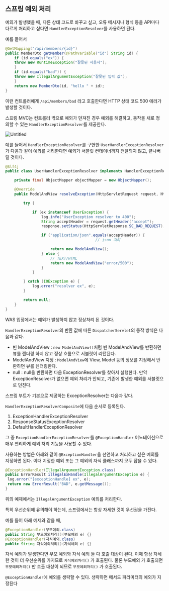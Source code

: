## 스프링 예외 처리

예외가 발생했을 때, 다른 상태 코드로 바꾸고 싶고, 오류 메시지나 형식 등을 API마다 다르게 처리하고 싶다면 `HandlerExceptionResolver`를 사용하면 된다. 

예를 들어서 

```java
@GetMapping("/api/members/{id}")
public MemberDto getMember(@PathVariable("id") String id) {
    if (id.equals("ex")) {
    throw new RuntimeException("잘못된 사용자");
    }
    if (id.equals("bad")) {
    throw new IllegalArgumentException("잘못된 입력 값");
    }
    return new MemberDto(id, "hello " + id);
}
```

이런 컨트롤러에게 `/api/members/bad` 라고 호출한다면 HTTP 상태 코드 500 에러가 발생할 것이다. 

스프링 MVC는 컨트롤러 밖으로 예외가 던져진 경우 예외를 해결하고, 동작을 새로 정의할 수 있는 `HandlerExceptionResolver`를 제공한다. 

![Untitled](https://github.com/boseungk/TIL/assets/95980754/1ba68da2-c6af-41c2-8c9a-78ab5177f782)

예를 들어서 `HandlerExceptionResolver`를 구현한 `UserHandlerExceptionResolver`가 다음과 같이 예외를 처리한다면 예외가 서블릿 컨테이너까지 전달되지 않고, 끝나버릴 것이다.

```java
@Slf4j
public class UserHandlerExceptionResolver implements HandlerExceptionResolver {

    private final ObjectMapper objectMapper = new ObjectMapper();

    @Override
    public ModelAndView resolveException(HttpServletRequest request, HttpServletResponse response, Object handler, Exception ex) {

        try {

            if (ex instanceof UserException) {
                log.info("UserException resolver to 400");
                String acceptHeader = request.getHeader("accept");
                response.setStatus(HttpServletResponse.SC_BAD_REQUEST);

                if ("application/json".equals(acceptHeader)) {
                                        // json 처리

                    return new ModelAndView();
                } else {
                    // TEXT/HTML
                    return new ModelAndView("error/500");
                }
            }

        } catch (IOException e) {
            log.error("resolver ex", e);
        }

        return null;
    }
}

```

WAS 입장에서는 예외가 발생하지 않고 정상처리 된 것이다. 

`HandlerExceptionResolver`의 반환 값에 따른 `DispatcherServlet`의 동작 방식은 다음과 같다.

- 빈 ModelAndView : `new ModelAndView()`처럼 빈 ModelAndView를 반환하면 뷰를 렌더링 하지 않고 정상 흐름으로 서블릿이 리턴된다.
- ModelAndView 지정 : `ModelAndView`에 View, Model 등의 정보를 지정해서 반환하면 뷰를 렌더링한다.
- null : null을 반환하면 다음 ExceptionResolver를 찾아서 실행한다. 만약 ExceptionResolver가 없으면 예외 처리가 안되고, 기존에 발생한 예외를 서블릿으로 던진다.

스프링 부트가 기본으로 제공하는 ExceptionResolver는 다음과 같다.

`HandlerExceptionResolverComposite`에 다음 순서로 등록된다.

1. ExceptionHandlerExceptionResolver
2. ResponseStatusExceptionResolver
3. DefaultHandlerExceptionResolver


그 중 `ExceptionHandlerExceptionResolver`를 `@ExceptionHandler` 어노테이션으로 매우 편리하게 예외 처리 기능을 사용할 수 있다.

사용하는 방법은 아래와 같이 `@ExceptionHandler`을 선언하고 처리하고 싶은 예외를 지정하면 된다. 이때 지정한 예외 또는 그 예외의 자식 클래스까지 모두 잡을 수 있다.

```java
@ExceptionHandler(IllegalArgumentException.class)
public ErrorResult illegalExHandle(IllegalArgumentException e) {
 log.error("[exceptionHandle] ex", e);
 return new ErrorResult("BAD", e.getMessage());
}
```

위의 예제에서는 `IllegalArgumentException` 예외를 처리한다.

특히 우선순위에 유의해야 하는데, 스프링에서는 항상 자세한 것이 우선권을 가진다.

예를 들어 아래 예제와 같을 때,

```java
@ExceptionHandler(부모예외.class)
public String 부모예외처리()(부모예외 e) {}
@ExceptionHandler(자식예외.class)
public String 자식예외처리()(자식예외 e) {}
```

자식 예외가 발생한다면 부모 예외와 자식 예외 둘 다 호출 대상이 된다. 이때 항상 자세한 것이 더 우선순위를 가지므로 `자식예외처리()` 가 호출된다. 물론 부모예외 가 호출되면 `부모예외처리()` 만 호출 대상이 되므로 `부모예외처리()` 가 호출된다.

`@ExceptionHandler`에 예외를 생략할 수 있다. 생략하면 메서드 파라미터의 예외가 지정된다